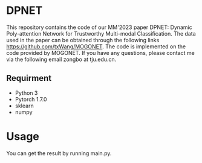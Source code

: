 # DPNET

This repository contains the code of our MM'2023 paper DPNET: Dynamic Poly-attention Network for Trustworthy Multi-modal Classification. The data used in the paper can be obtained through the following links https://github.com/txWang/MOGONET. The code is implemented on the code provided by MOGONET. If you have any questions, please contact me via the following email zongbo at tju.edu.cn.

## Requirment
* Python 3
* Pytorch 1.7.0
* sklearn
* numpy

# Usage

You can get the result by running main.py. 
